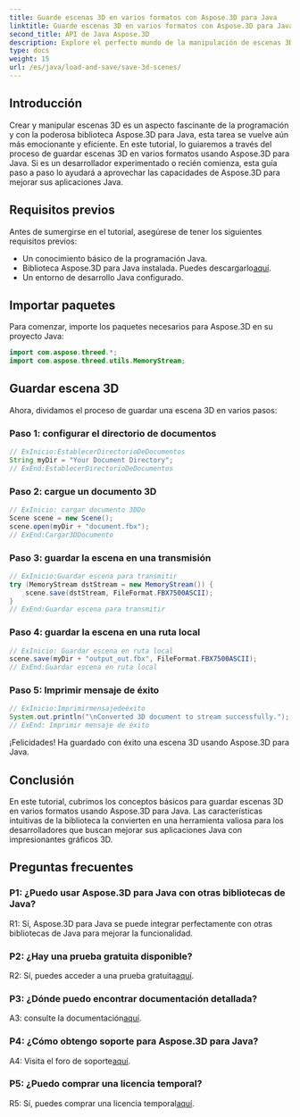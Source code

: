 ```yaml
---
title: Guarde escenas 3D en varios formatos con Aspose.3D para Java
linktitle: Guarde escenas 3D en varios formatos con Aspose.3D para Java
second_title: API de Java Aspose.3D
description: Explore el perfecto mundo de la manipulación de escenas 3D en Java con Aspose.3D. Aprenda a guardar escenas en varios formatos sin esfuerzo.
type: docs
weight: 15
url: /es/java/load-and-save/save-3d-scenes/
---
```

## Introducción

Crear y manipular escenas 3D es un aspecto fascinante de la programación y con la poderosa biblioteca Aspose.3D para Java, esta tarea se vuelve aún más emocionante y eficiente. En este tutorial, lo guiaremos a través del proceso de guardar escenas 3D en varios formatos usando Aspose.3D para Java. Si es un desarrollador experimentado o recién comienza, esta guía paso a paso lo ayudará a aprovechar las capacidades de Aspose.3D para mejorar sus aplicaciones Java.

## Requisitos previos

Antes de sumergirse en el tutorial, asegúrese de tener los siguientes requisitos previos:

- Un conocimiento básico de la programación Java.
-  Biblioteca Aspose.3D para Java instalada. Puedes descargarlo[aquí](https://releases.aspose.com/3d/java/).
- Un entorno de desarrollo Java configurado.

## Importar paquetes

Para comenzar, importe los paquetes necesarios para Aspose.3D en su proyecto Java:

```java
import com.aspose.threed.*;
import com.aspose.threed.utils.MemoryStream;

```

## Guardar escena 3D

Ahora, dividamos el proceso de guardar una escena 3D en varios pasos:

### Paso 1: configurar el directorio de documentos

```java
// ExInicio:EstablecerDirectorioDeDocumentos
String myDir = "Your Document Directory";
// ExEnd:EstablecerDirectorioDeDocumentos
```

### Paso 2: cargue un documento 3D

```java
// ExInicio: cargar documento 3DDo
Scene scene = new Scene();
scene.open(myDir + "document.fbx");
// ExEnd:Cargar3DDocumento
```

### Paso 3: guardar la escena en una transmisión

```java
// ExInicio:Guardar escena para transmitir
try (MemoryStream dstStream = new MemoryStream()) {
    scene.save(dstStream, FileFormat.FBX7500ASCII);
}
// ExEnd:Guardar escena para transmitir
```

### Paso 4: guardar la escena en una ruta local

```java
// ExInicio: Guardar escena en ruta local
scene.save(myDir + "output_out.fbx", FileFormat.FBX7500ASCII);
// ExEnd:Guardar escena en ruta local
```

### Paso 5: Imprimir mensaje de éxito

```java
// ExInicio:Imprimirmensajedeéxito
System.out.println("\nConverted 3D document to stream successfully.");
// ExEnd: Imprimir mensaje de éxito
```

¡Felicidades! Ha guardado con éxito una escena 3D usando Aspose.3D para Java.

## Conclusión

En este tutorial, cubrimos los conceptos básicos para guardar escenas 3D en varios formatos usando Aspose.3D para Java. Las características intuitivas de la biblioteca la convierten en una herramienta valiosa para los desarrolladores que buscan mejorar sus aplicaciones Java con impresionantes gráficos 3D.

## Preguntas frecuentes

### P1: ¿Puedo usar Aspose.3D para Java con otras bibliotecas de Java?

R1: Sí, Aspose.3D para Java se puede integrar perfectamente con otras bibliotecas de Java para mejorar la funcionalidad.

### P2: ¿Hay una prueba gratuita disponible?

 R2: Sí, puedes acceder a una prueba gratuita[aquí](https://releases.aspose.com/).

### P3: ¿Dónde puedo encontrar documentación detallada?

A3: consulte la documentación[aquí](https://reference.aspose.com/3d/java/).

### P4: ¿Cómo obtengo soporte para Aspose.3D para Java?

 A4: Visita el foro de soporte[aquí](https://forum.aspose.com/c/3d/18).

### P5: ¿Puedo comprar una licencia temporal?

 R5: Sí, puedes comprar una licencia temporal[aquí](https://purchase.aspose.com/temporary-license/).